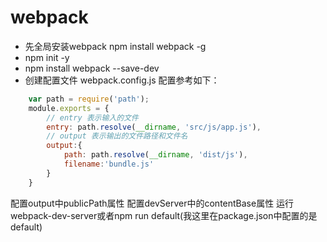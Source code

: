 # webpack


-   先全局安装webpack      npm install webpack -g
-   npm init -y
-   npm install webpack --save-dev
-   创建配置文件 webpack.config.js 配置参考如下：
```js
    var path = require('path');
    module.exports = {
        // entry 表示输入的文件
        entry: path.resolve(__dirname, 'src/js/app.js'),
        // output 表示输出的文件路径和文件名
        output:{
            path: path.resolve(__dirname, 'dist/js'),
            filename:'bundle.js'
        }
    }
```

配置output中publicPath属性
配置devServer中的contentBase属性
运行webpack-dev-server或者npm run default(我这里在package.json中配置的是default)